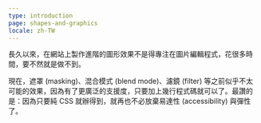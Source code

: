 ```yaml
---
type: introduction
page: shapes-and-graphics
locale: zh-TW
---
```


長久以來，在網站上製作進階的圖形效果不是得專注在圖片編輯程式，花很多時間，要不然就是做不到。

現在，遮罩 (masking)、混合模式 (blend mode)、濾鏡 (filter) 等之前似乎不太可能的效果，因為有了更廣泛的支援度，只要加上幾行程式碼就可以了。最讚的是：因為只要純 CSS 就辦得到，就再也不必放棄易達性 (accessibility) 與彈性了。

